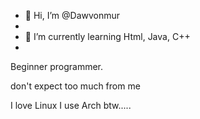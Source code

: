 - 👋 Hi, I’m @Dawvonmur
-
- 🌱 I’m currently learning Html, Java, C++
- 
Beginner programmer.

don't expect too much from me

I love Linux 
I use Arch btw.....


<!---
Dawvonmur/Dawvonmur is a ✨ special ✨ repository because its `README.md` (this file) appears on your GitHub profile.
You can click the Preview link to take a look at your changes.
--->
